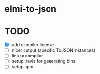 # elmi-to-json


# TODO

- [x] add compiler license
- [ ] nicer output (specific ToJSON instances)
- [ ] link to compiler
- [ ] setup travis for generating bins
- [ ] setup npm
